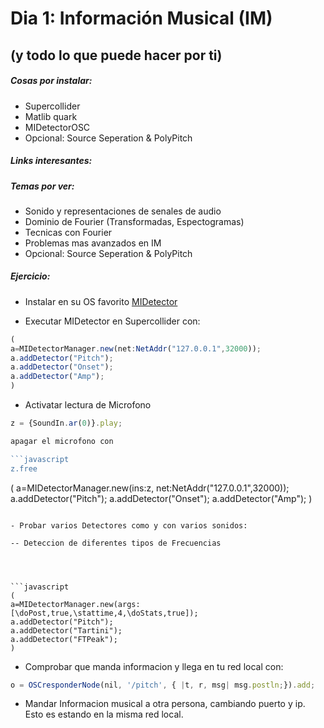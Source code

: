 
# Dia 1: Información Musical (IM)
(y todo lo que puede hacer por ti)
---

##### Cosas por instalar:
* Supercollider
* Matlib quark
* MIDetectorOSC
* Opcional: Source Seperation & PolyPitch

##### Links interesantes:


##### Temas por ver:
* Sonido y representaciones de senales de audio
* Dominio de Fourier (Transformadas, Espectogramas)
* Tecnicas con Fourier
* Problemas mas avanzados en IM
* Opcional: Source Seperation & PolyPitch

##### Ejercicio:

- Instalar en su OS favorito [MIDetector](https://github.com/beangoben/MIDetectorOSC)

- Executar MIDetector en Supercollider con:

```javascript
(
a=MIDetectorManager.new(net:NetAddr("127.0.0.1",32000));
a.addDetector("Pitch");
a.addDetector("Onset");
a.addDetector("Amp");
)
```

- Activatar lectura de Microfono

```javascript
z = {SoundIn.ar(0)}.play;

apagar el microfono con

```javascript
z.free
```
(
a=MIDetectorManager.new(ins:z, net:NetAddr("127.0.0.1",32000));
a.addDetector("Pitch");
a.addDetector("Onset");
a.addDetector("Amp");
)
```

- Probar varios Detectores como y con varios sonidos:

-- Deteccion de diferentes tipos de Frecuencias




```javascript
(
a=MIDetectorManager.new(args:[\doPost,true,\stattime,4,\doStats,true]);
a.addDetector("Pitch");
a.addDetector("Tartini");
a.addDetector("FTPeak");
)
```

- Comprobar que manda informacion y llega en tu red local con:

```javascript
o = OSCresponderNode(nil, '/pitch', { |t, r, msg| msg.postln;}).add;
```

- Mandar Informacion musical a otra persona, cambiando puerto y ip. Esto es estando en la misma red local.









